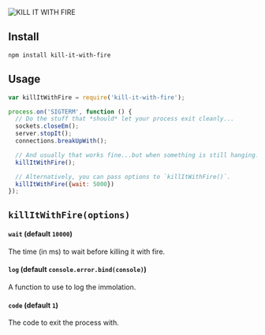 ![KILL IT WITH FIRE](https://camo.githubusercontent.com/df2f105712b43eadbdbafbbaffd316ca27d41f96/68747470733a2f2f636c617373616e64747261736873686f772e66696c65732e776f726470726573732e636f6d2f323031342f30352f666972652e676966)

## Install

```
npm install kill-it-with-fire
```

## Usage

```js
var killItWithFire = require('kill-it-with-fire');

process.on('SIGTERM', function () {
  // Do the stuff that *should* let your process exit cleanly...
  sockets.closeEm();
  server.stopIt();
  connections.breakUpWith();

  // And usually that works fine...but when something is still hanging...
  killItWithFire();

  // Alternatively, you can pass options to `killItWithFire()`.
  killItWithFire({wait: 5000})
});
```

## `killItWithFire(options)`

#### `wait` (default `10000`)

The time (in ms) to wait before killing it with fire.

#### `log` (default `console.error.bind(console)`)

A function to use to log the immolation.

#### `code` (default `1`)

The code to exit the process with.

